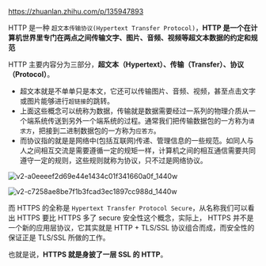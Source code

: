 https://zhuanlan.zhihu.com/p/135947893

HTTP 是一种 `超文本传输协议(Hypertext Transfer Protocol)`，**HTTP 是一个在计算机世界里专门在两点之间传输文字、图片、音频、视频等超文本数据的约定和规范**

HTTP 主要内容分为三部分，**超文本（Hypertext）、传输（Transfer）、协议（Protocol）**。

- 超文本就是不单单只是本文，它还可以传输图片、音频、视频，甚至点击文字或图片能够进行`超链接`的跳转。
- 上面这些概念可以统称为数据，传输就是数据需要经过一系列的物理介质从一个端系统传送到另外一个端系统的过程。通常我们把传输数据包的一方称为`请求方`，把接到二进制数据包的一方称为`应答方`。
- 而协议指的就是是网络中(包括互联网)传递、管理信息的一些规范。如同人与人之间相互交流是需要遵循一定的规矩一样，计算机之间的相互通信需要共同遵守一定的规则，这些规则就称为协议，只不过是网络协议。



![v2-a0eeeef2d69e44e1434c01f341660a0f_1440w](https://pic4.zhimg.com/80/v2-a0eeeef2d69e44e1434c01f341660a0f_1440w.jpg)

![v2-c7258ae8be7f1b3fcad3ec1897cc988d_1440w](https://pic2.zhimg.com/80/v2-c7258ae8be7f1b3fcad3ec1897cc988d_1440w.jpg)



而 HTTPS 的全称是 `Hypertext Transfer Protocol Secure`，从名称我们可以看出 HTTPS 要比 HTTPS 多了 secure 安全性这个概念，实际上， HTTPS 并不是一个新的应用层协议，它其实就是 HTTP + TLS/SSL 协议组合而成，而安全性的保证正是 TLS/SSL 所做的工作。


也就是说，**HTTPS 就是身披了一层 SSL 的 HTTP**。